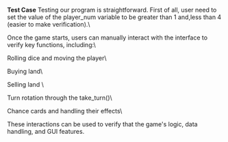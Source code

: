 **Test Case**
Testing our program is straightforward. First of all, user need to set the value of the player_num variable to be greater than 1 and,less than 4 (easier to make verification).\

Once the game starts, users can manually interact with the interface to verify key functions, including:\

Rolling dice and moving the player\

Buying land\

Selling land \

Turn rotation through the take_turn()\

 Chance cards and handling their effects\

These interactions can be used to verify that the game's logic, data handling, and GUI features.